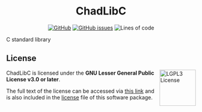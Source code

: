 <div align="center">

# ChadLibC

[![GitHub](https://img.shields.io/github/license/cute-engineewing/chadlibc?style=flat-square)](LICENSE)
[![GitHub issues](https://img.shields.io/github/issues/cute-engineewing/chadlibc?style=flat-square)](https://github.com/cute-engineewing/chadlibc/issues)
![Lines of code](https://img.shields.io/tokei/lines/github/cute-engineewing/chadlibc?style=flat-square)

</div>

C standard library

## License
<a href="https://www.gnu.org/licenses/lgpl-3.0.en.html">
  <img align="right" height="96" alt="LGPL3 License" src="https://www.gnu.org/graphics/lgplv3-with-text-154x68.png" />
</a>
ChadLibC is licensed under the <b>GNU Lesser General Public License v3.0 or later</b>.

The full text of the license can be accessed via [this link](https://www.gnu.org/licenses/lgpl-3.0-standalone.html) and is also included in the [license](LICENSE) file of this software package.
